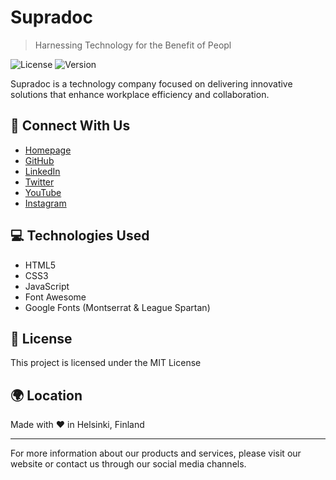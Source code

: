 # Supradoc

> Harnessing Technology for the Benefit of Peopl

![License](https://img.shields.io/badge/license-Proprietary-red) ![Version](https://img.shields.io/badge/version-0.9.0-blue) 

Supradoc is a technology company focused on delivering innovative solutions that enhance workplace efficiency and collaboration.

## 🔗 Connect With Us

- [Homepage](https://www.supradoc.com)
- [GitHub](https://github.com/Supradoc)
- [LinkedIn](https://www.linkedin.com/company/supradoc)
- [Twitter](https://twitter.com/supra_doc)
- [YouTube](https://www.youtube.com/@supra_doc)
- [Instagram](https://www.instagram.com/supra_doc)

## 💻 Technologies Used

- HTML5
- CSS3
- JavaScript
- Font Awesome
- Google Fonts (Montserrat & League Spartan)

## 📄 License

This project is licensed under the MIT License 

## 🌍 Location

Made with ❤️ in Helsinki, Finland

---

For more information about our products and services, please visit our website or contact us through our social media channels.
